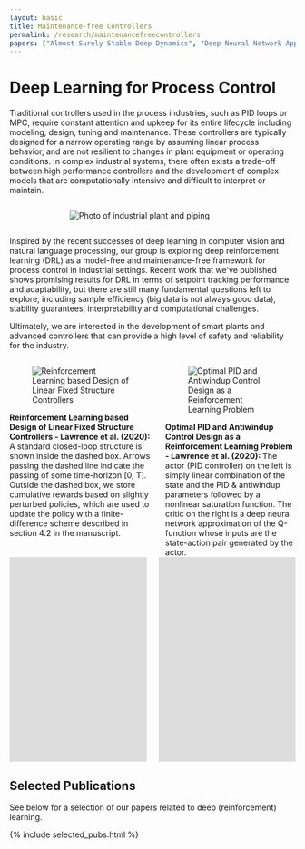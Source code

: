 ```yaml
---
layout: basic
title: Maintenance-free Controllers
permalink: /research/maintenancefreecontrollers
papers: ["Almost Surely Stable Deep Dynamics", "Deep Neural Network Approximation of Nonlinear Model Predictive Control", "Optimal PID and Antiwindup Control Design as a Reinforcement Learning Problem", "Reinforcement Learning based Design of Linear Fixed Structure Controllers", "Towards Self-Driving Processes: A Deep Reinforcement Learning Approach to Control"]
---
```


# Deep Learning for Process Control

Traditional controllers used in the process industries, such as PID loops or MPC, require constant attention and upkeep for its entire lifecycle including modeling, design, tuning and maintenance. These controllers are typically designed for a narrow operating range by assuming linear process behavior, and are not resilient to changes in plant equipment or operating conditions. In complex industrial systems, there often exists a trade-off between high performance controllers and the development of complex models that are computationally intensive and difficult to interpret or maintain.

<div class="columns">
  <div class="column is-one-quarter is-hidden-mobile"></div>
  <div class="column">
    <figure class="image">
      <img src="{{ site.baseurl }}/assets/img/pexels-magda-ehlers-2569842.jpg" alt="Photo of industrial plant and piping" title="Photo of industrial plant and piping. Royalty-free image from Pexel">
    </figure>
  </div>
  <div class="column is-one-quarter is-hidden-mobile"></div>
</div>

Inspired by the recent successes of deep learning in computer vision and natural language processing, our group is exploring deep reinforcement learning (DRL) as a model-free and maintenance-free framework for process control in industrial settings. Recent work that we've published shows promising results for DRL in terms of setpoint tracking performance and adaptability, but there are still many fundamental questions left to explore, including sample efficiency (big data is not always good data), stability guarantees, interpretability and computational challenges.

Ultimately, we are interested in the development of smart plants and advanced controllers that can provide a high level of safety and reliability for the industry.

<div class="columns">
  <div class="column">
    <figure class="image">
      <img src="{{ site.baseurl }}/assets/img/deeprl.png" alt="Reinforcement Learning based Design of Linear Fixed Structure Controllers" title="Reinforcement Learning based Design of Linear Fixed Structure Controllers">
    </figure>
    <figcaption><b>Reinforcement Learning based Design of Linear Fixed Structure Controllers - Lawrence et al. (2020): </b>A standard closed-loop structure is shown inside the dashed box. Arrows passing the dashed line indicate the passing of some time-horizon [0, T]. Outside the dashed box, we store cumulative rewards based on slightly perturbed policies, which are used to update the policy with a finite-difference scheme described in section 4.2 in the manuscript.</figcaption>
  </div>
  <div class="column">
    <figure class="image">
      <img src="{{ site.baseurl }}/assets/img/deeprl_pid.png" alt="Optimal PID and Antiwindup Control Design as a Reinforcement Learning Problem" title="Optimal PID and Antiwindup Control Design as a Reinforcement Learning Problem">
    </figure>
    <figcaption><b>Optimal PID and Antiwindup Control Design as a Reinforcement Learning Problem - Lawrence et al. (2020): </b>The actor (PID controller) on the left is simply linear combination of the state and the PID & antiwindup parameters followed by a nonlinear saturation function. The critic on the right is a deep neural network approximation of the Q-function whose inputs are the state-action pair generated by the actor.</figcaption>
  </div>
</div>

<div class="columns">
  <div class="column">
    <div class="video-wrapper">
      <iframe src="https://player.vimeo.com/video/455075386" width="640" height="361" frameborder="0" allow="autoplay; fullscreen" allowfullscreen></iframe>
    </div>    
  </div>
  <div class="column">
    <div class="video-wrapper">
      <iframe src="https://player.vimeo.com/video/455075443" width="640" height="361" frameborder="0" allow="autoplay; fullscreen" allowfullscreen></iframe>
    </div>
  </div>
</div>


## Selected Publications

See below for a selection of our papers related to deep (reinforcement) learning.

{% include selected_pubs.html %}

